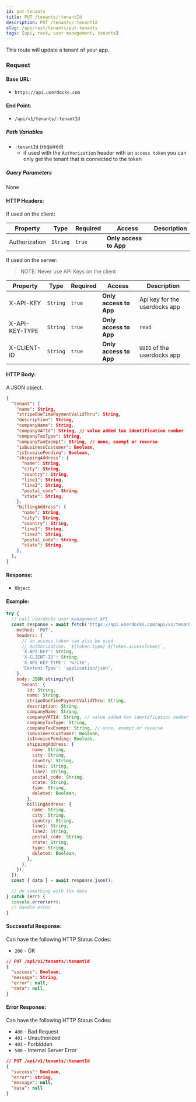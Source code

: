 ```yaml
---
id: put-tenants
title: PUT /tenants/:tenantId
description: PUT /tenants/:tenantId
slug: /api/rest/tenants/put-tenants
tags: [api, rest, user management, tenants]
---
```


This route will update a tenant of your app.

### Request

#### Base URL:

- `https://api.userdocks.com`

#### End Point:

- `/api/v1/tenants/:tenantId`

##### Path Variables

- `:tenantId` (required)
  - if used with the `Authorization` header with an `access token` you can only get the tenant that is connected to the token

##### Query Parameters

None

#### HTTP Headers:

If used on the client:

| Property      | Type        | Required  | Access                 | Description |
| ------------- | ----------- | --------- | ---------------------- | ----------- |
| Authorization | `String` | `true` | **Only access to App** |             |

If used on the server:

> NOTE: Never use API Keys on the client

| Property       | Type        | Required  | Access                 | Description                   |
| -------------- | ----------- | --------- | ---------------------- | ----------------------------- |
| X-API-KEY      | `String` | `true` | **Only access to App** | Api key for the userdocks app |
| X-API-KEY-TYPE | `String` | `true` | **Only access to App** | `read`                        |
| X-CLIENT-ID    | `String` | `true` | **Only access to App** | `UUID` of the userdocks app   |

#### HTTP Body:

A JSON object.

```json
{
  "tenant": {
    "name": String,
    "stripeOneTimePaymentValidThru": String,
    "description": String,
    "companyName": String,
    "companyVATId": String, // value added tax identification number
    "companyTaxType": String,
    "companyTaxExempt": String, // none, exempt or reverse
    "isBusinessCustomer": Boolean,
    "isInvoicePending": Boolean,
    "shippingAddress": {
      "name": String,
      "city": String,
      "country": String,
      "line1": String,
      "line2": String,
      "postal_code": String,
      "state": String,
    },
    "billingAddress": {
      "name": String,
      "city": String,
      "country": String,
      "line1": String,
      "line2": String,
      "postal_code": String,
      "state": String,
    },
  },
}
```

#### Response:

- `Object`

#### Example:

```js
try {
  // call userdocks user management API
  const response = await fetch('https://api.userdocks.com/api/v1/tenants/:tenantId', {
    method: 'PUT',
    headers: {
      // an access token can also be used
      // Authorization: `${token.type} ${token.accessToken}`,
      'X-API-KEY': String,
      'X-CLIENT-ID': String,
      'X-API-KEY-TYPE': 'write',
      'Content-Type': 'application/json',
    },
    body: JSON.stringify({
      tenant: {
        id: String,
        name: String,
        stripeOneTimePaymentValidThru: String,
        description: String,
        companyName: String,
        companyVATId: String, // value added tax identification number
        companyTaxType: String,
        companyTaxExempt: String, // none, exempt or reverse
        isBusinessCustomer: Boolean,
        isInvoicePending: Boolean,
        shippingAddress: {
          name: String,
          city: String,
          country: String,
          line1: String,
          line2: String,
          postal_code: String,
          state: String,
          type: String,
          deleted: Boolean,
        },
        billingAddress: {
          name: String,
          city: String,
          country: String,
          line1: String,
          line2: String,
          postal_code: String,
          state: String,
          type: String,
          deleted: Boolean,
        },
      },
    });
  });
  const { data } = await response.json();

  // do something with the data
} catch (err) {
  console.error(err);
  // handle error
}
```

#### Successful Response:

Can have the following HTTP Status Codes:

- `200` - OK

```json
// PUT /api/v1/tenants/:tenantId
{
  "success": Boolean,
  "message": String,
  "error": null,
  "data": null,
}
```

#### Error Response:

Can have the following HTTP Status Codes:

- `400` - Bad Request
- `401` - Unauthorized
- `403` - Forbidden
- `500` - Internal Server Error

```json
// PUT /api/v1/tenants/:tenantId
{
  "success": Boolean,
  "error": String,
  "message": null,
  "data": null
}
```
